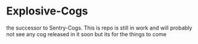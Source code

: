 # Explosive-Cogs
the successor to Sentry-Cogs.
This is repo is still in work and will probably not see any cog released in it soon but its for the things to come

